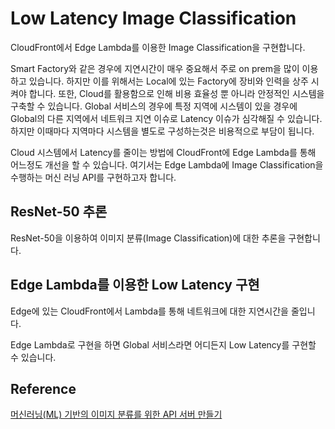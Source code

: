 # Low Latency Image Classification

CloudFront에서 Edge Lambda를 이용한 Image Classification을 구현합니다. 

Smart Factory와 같은 경우에 지연시간이 매우 중요해서 주로 on prem을 많이 이용하고 있습니다. 하지만 이를 위해서는 Local에 있는 Factory에 장비와 인력을 상주 시켜야 합니다. 또한, Cloud를 활용함으로 인해 비용 효율성 뿐 아니라 안정적인 시스템을 구축할 수 있습니다. Global 서비스의 경우에 특정 지역에 시스템이 있을 경우에 Global의 다른 지역에서 네트워크 지연 이슈로 Latency 이슈가 심각해질 수 있습니다. 하지만 이때마다 지역마다 시스템을 별도로 구성하는것은 비용적으로 부담이 됩니다.

Cloud 시스템에서 Latency를 줄이는 방법에 CloudFront에 Edge Lambda를 통해 어느정도 개선을 할 수 있습니다. 여기서는 Edge Lambda에 Image Classification을 수행하는 머신 러닝 API를 구현하고자 합니다. 

## ResNet-50 추론

ResNet-50을 이용하여 이미지 분류(Image Classification)에 대한 추론을 구현합니다. 


## Edge Lambda를 이용한 Low Latency 구현

Edge에 있는 CloudFront에서 Lambda를 통해 네트워크에 대한 지연시간을 줄입니다.

Edge Lambda로 구현을 하면 Global 서비스라면 어디든지 Low Latency를 구현할 수 있습니다.

## Reference

[머신러닝(ML) 기반의 이미지 분류를 위한 API 서버 만들기](https://github.com/kyopark2014/image-classification-api-server)
